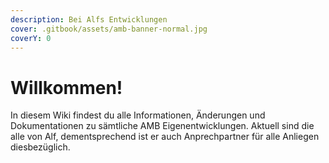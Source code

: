 ```yaml
---
description: Bei Alfs Entwicklungen
cover: .gitbook/assets/amb-banner-normal.jpg
coverY: 0
---
```


# Willkommen!

In diesem Wiki findest du alle Informationen, Änderungen und Dokumentationen zu sämtliche AMB Eigenentwicklungen. Aktuell sind die alle von Alf, dementsprechend ist er auch Anprechpartner für alle Anliegen diesbezüglich.
